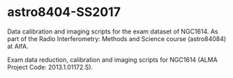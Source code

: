 # astro8404-SS2017
Data calibration and imaging scripts for the exam dataset of NGC1614. As part of the Radio Interferometry: Methods and Science course (astro84084) at AIfA.

Exam data reduction, calibration and imaging scripts for NGC1614 (ALMA Project Code: 2013.1.01172.S).
